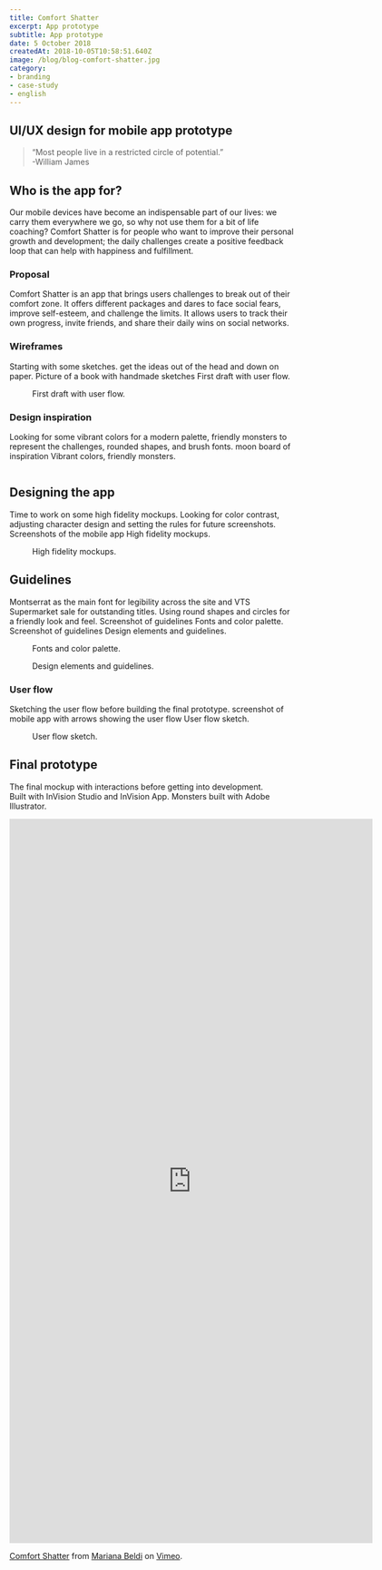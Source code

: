 ```yaml
---
title: Comfort Shatter
excerpt: App prototype
subtitle: App prototype
date: 5 October 2018
createdAt: 2018-10-05T10:58:51.640Z
image: /blog/blog-comfort-shatter.jpg
category: 
- branding
- case-study 
- english
---
```


## UI/UX design for mobile app prototype

> “Most people live in a restricted circle of potential.”  
> -William James

## Who is the app for?
Our mobile devices have become an indispensable part of our lives: we carry them everywhere we go, so why not use them for a bit of life coaching? Comfort Shatter is for people who want to improve their personal growth and development; the daily challenges create a positive feedback loop that can help with happiness and fulfillment.

### Proposal
Comfort Shatter is an app that brings users challenges to break out of their comfort zone. It offers different packages and dares to face social fears, improve self-esteem, and challenge the limits. It allows users to track their own progress, invite friends, and share their daily wins on social networks.

### Wireframes
Starting with some sketches. get the ideas out of the head and down on paper.
Picture of a book with handmade sketches
First draft with user flow.

<figure>
    <img src="/blog/blog-comfort-shatter-02.jpg" alt=""/>
    <figcaption>First draft with user flow.</figcaption>
</figure>

### Design inspiration
Looking for some vibrant colors for a modern palette, friendly monsters to represent the challenges, rounded shapes, and brush fonts.
moon board of inspiration
Vibrant colors, friendly monsters.

<img src="/blog/blog-comfort-shatter-03.jpg" alt=""/>

## Designing the app
Time to work on some high fidelity mockups. Looking for color contrast, adjusting character design and setting the rules for future screenshots.
Screenshots of the mobile app
High fidelity mockups.
<figure>
    <img src="/blog/blog-comfort-shatter-01.jpg" alt=""/>
    <figcaption>High fidelity mockups.</figcaption>
</figure>


## Guidelines
Montserrat as the main font for legibility across the site and VTS Supermarket sale for outstanding titles. Using round shapes and circles for a friendly look and feel.
Screenshot of guidelines
Fonts and color palette.
Screenshot of guidelines
Design elements and guidelines.
<figure>
    <img src="/blog/blog-comfort-shatter-04.jpg" alt=""/>
    <figcaption>Fonts and color palette.</figcaption>
</figure>
<figure>
    <img src="/blog/blog-comfort-shatter-05.jpg" alt=""/>
    <figcaption>Design elements and guidelines.</figcaption>
</figure>


### User flow
Sketching the user flow before building the final prototype.
screenshot of mobile app with arrows showing the user flow
User flow sketch.
<figure>
    <img src="/blog/blog-comfort-shatter-06.jpg" alt=""/>
    <figcaption>User flow sketch.</figcaption>
</figure>


## Final prototype
The final mockup with interactions before getting into development.  
Built with InVision Studio and InVision App. Monsters built with Adobe Illustrator.

<iframe class="vimeo" src="https://player.vimeo.com/video/293394826" width="640" height="1277" frameborder="0" allow="autoplay; fullscreen" allowfullscreen></iframe>
<p><a href="https://vimeo.com/293394826">Comfort Shatter</a> from <a href="https://vimeo.com/marianabeldi">Mariana Beldi</a> on <a href="https://vimeo.com">Vimeo</a>.</p>

